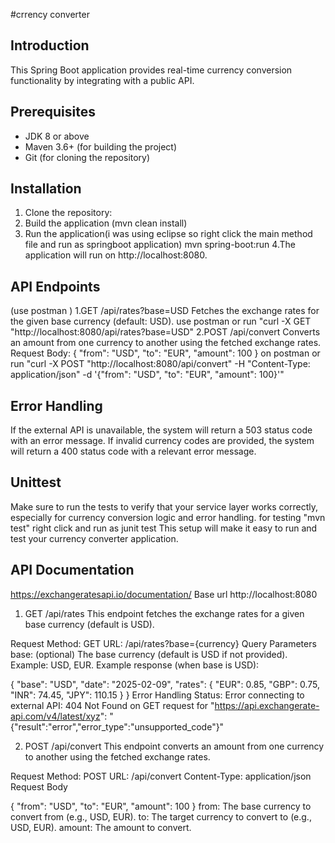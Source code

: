 #crrency converter
## Introduction
This Spring Boot application provides real-time currency conversion functionality by integrating with a public API.

## Prerequisites
- JDK 8 or above
- Maven 3.6+ (for building the project)
- Git (for cloning the repository)

## Installation

1. Clone the repository:
2. Build the application 
   (mvn clean install)
3. Run the application(i was using eclipse so right click the main method file and run as springboot application)
   mvn spring-boot:run
4.The application will run on http://localhost:8080.
## API Endpoints
(use postman )
1.GET /api/rates?base=USD
Fetches the exchange rates for the given base currency (default: USD).
use postman or run
"curl -X GET "http://localhost:8080/api/rates?base=USD"
2.POST /api/convert
Converts an amount from one currency to another using the fetched exchange rates.
Request Body:
{
  "from": "USD",
  "to": "EUR",
  "amount": 100
}
on postman or run 
"curl -X POST "http://localhost:8080/api/convert" -H "Content-Type: application/json" -d '{"from": "USD", "to": "EUR", "amount": 100}'"

## Error Handling
If the external API is unavailable, the system will return a 503 status code with an error message.
If invalid currency codes are provided, the system will return a 400 status code with a relevant error message.
## Unittest
Make sure to run the tests to verify that your service layer works correctly, especially for currency conversion logic and error handling.
for testing "mvn test"
right click and run as junit test
This setup will make it easy to run and test your currency converter application.
## API Documentation
https://exchangeratesapi.io/documentation/
Base url http://localhost:8080
1. GET /api/rates
This endpoint fetches the exchange rates for a given base currency (default is USD).

Request
Method: GET
URL: /api/rates?base={currency}
Query Parameters
base: (optional) The base currency (default is USD if not provided). Example: USD, EUR.
Example response (when base is USD):

{
    "base": "USD",
    "date": "2025-02-09",
    "rates": {
        "EUR": 0.85,
        "GBP": 0.75,
        "INR": 74.45,
        "JPY": 110.15
    }
}
Error Handling
Status: Error connecting to external API: 404 Not Found on GET request for "https://api.exchangerate-api.com/v4/latest/xyz": "{"result":"error","error_type":"unsupported_code"}"

2. POST /api/convert
This endpoint converts an amount from one currency to another using the fetched exchange rates.

Request
Method: POST
URL: /api/convert
Content-Type: application/json
Request Body

{
    "from": "USD",
    "to": "EUR",
    "amount": 100
}
from: The base currency to convert from (e.g., USD, EUR).
to: The target currency to convert to (e.g., USD, EUR).
amount: The amount to convert.

